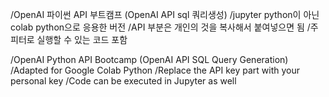 /OpenAI 파이썬 API 부트캠프 (OpenAI API sql 쿼리생성)
/jupyter python이 아닌 colab python으로 응용한 버전
/API 부분은 개인의 것을 복사해서 붙여넣으면 됨
/주피터로 실행할 수 있는 코드 포함


/OpenAI Python API Bootcamp (OpenAI API SQL Query Generation)
/Adapted for Google Colab Python
/Replace the API key part with your personal key
/Code can be executed in Jupyter as well
